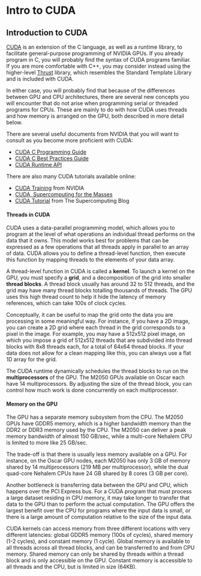 # Intro to CUDA

## Introduction to CUDA

[CUDA](https://developer.nvidia.com/what-cuda) is an extension of the C language, as well as a runtime library, to facilitate general-purpose programming of NVIDIA GPUs. If you already program in C, you will probably find the syntax of CUDA programs familiar. If you are more comfortable with C++, you may consider instead using the higher-level [Thrust](http://thrust.github.com) library, which resembles the Standard Template Library and is included with CUDA.

In either case, you will probably find that because of the differences between GPU and CPU architectures, there are several new concepts you will encounter that do not arise when programming serial or threaded programs for CPUs. These are mainly to do with how CUDA uses threads and how memory is arranged on the GPU, both described in more detail below.

There are several useful documents from NVIDIA that you will want to consult as you become more proficient with CUDA:

* [CUDA C Programming Guide](http://docs.nvidia.com/cuda/cuda-c-programming-guide/index.html)
* [CUDA C Best Practices Guide](http://docs.nvidia.com/cuda/cuda-c-best-practices-guide/index.html)
* [CUDA Runtime API](http://docs.nvidia.com/cuda/cuda-runtime-api/index.html)

There are also many CUDA tutorials available online:

* [CUDA Training](https://developer.nvidia.com/cuda-training) from NVIDIA
* [CUDA, Supercomputing for the Masses](http://www.drdobbs.com/parallel/cuda-supercomputing-for-the-masses-part/207200659)
* [CUDA Tutorial](http://supercomputingblog.com/cuda/cuda-tutorial-1-getting-started/) from The Supercomputing Blog

#### Threads in CUDA

CUDA uses a data-parallel programming model, which allows you to program at the level of what operations an individual thread performs on the data that it owns. This model works best for problems that can be expressed as a few operations that all threads apply in parallel to an array of data. CUDA allows you to define a thread-level function, then execute this function by mapping threads to the elements of your data array.

A thread-level function in CUDA is called a **kernel**. To launch a kernel on the GPU, you must specify a **grid**, and a decomposition of the grid into smaller **thread blocks**. A thread block usually has around 32 to 512 threads, and the grid may have many thread blocks totalling thousands of threads. The GPU uses this high thread count to help it hide the latency of memory references, which can take 100s of clock cycles.

Conceptually, it can be useful to map the grid onto the data you are processing in some meaningful way. For instance, if you have a 2D image, you can create a 2D grid where each thread in the grid corresponds to a pixel in the image. For example, you may have a 512x512 pixel image, on which you impose a grid of 512x512 threads that are subdivided into thread blocks with 8x8 threads each, for a total of 64x64 thread blocks. If your data does not allow for a clean mapping like this, you can always use a flat 1D array for the grid.

The CUDA runtime dynamically schedules the thread blocks to run on the **multiprocessors** of the GPU. The M2050 GPUs available on Oscar each have 14 multiprocessors. By adjusting the size of the thread block, you can control how much work is done concurrently on each multiprocessor.

#### Memory on the GPU

The GPU has a separate memory subsystem from the CPU. The M2050 GPUs have GDDR5 memory, which is a higher bandwidth memory than the DDR2 or DDR3 memory used by the CPU. The M2050 can deliver a peak memory bandwidth of almost 150 GB/sec, while a multi-core Nehalem CPU is limited to more like 25 GB/sec.

The trade-off is that there is usually less memory available on a GPU. For instance, on the Oscar GPU nodes, each M2050 has only 3 GB of memory shared by 14 multiprocessors \(219 MB per multiprocessor\), while the dual quad-core Nehalem CPUs have 24 GB shared by 8 cores \(3 GB per core\).

Another bottleneck is transferring data between the GPU and CPU, which happens over the PCI Express bus. For a CUDA program that must process a large dataset residing in CPU memory, it may take longer to transfer that data to the GPU than to perform the actual computation. The GPU offers the largest benefit over the CPU for programs where the input data is small, or there is a large amount of computation relative to the size of the input data.

CUDA kernels can access memory from three different locations with very different latencies: global GDDR5 memory \(100s of cycles\), shared memory \(1-2 cycles\), and constant memory \(1 cycle\). Global memory is available to all threads across all thread blocks, and can be transferred to and from CPU memory. Shared memory can only be shared by threads within a thread block and is only accessible on the GPU. Constant memory is accessible to all threads and the CPU, but is limited in size \(64KB\).

## 


